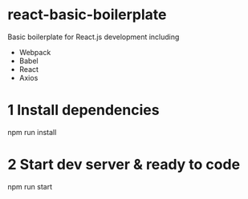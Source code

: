 # react-basic-boilerplate

Basic boilerplate for React.js development including
  - Webpack
  - Babel
  - React
  - Axios
  
# 1 Install dependencies

npm run install 

# 2 Start dev server & ready to code

npm run start

